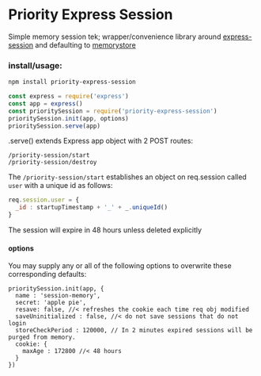 # Priority Express Session

Simple memory session tek; wrapper/convenience library around [express-session] and defaulting to [memorystore]


### install/usage: 

```bash
npm install priority-express-session
```

```js
const express = require('express')
const app = express() 
const prioritySession = require('priority-express-session') 
prioritySession.init(app, options) 
prioritySession.serve(app) 
```
.serve() extends Express app object with 2 POST routes:

```
/priority-session/start 
/priority-session/destroy 
```

The `/priority-session/start` establishes an object on req.session called `user` with a unique id as follows: 

```js
req.session.user = {
  _id : startupTimestamp + '_' + _.uniqueId()
}
```
The session will expire in 48 hours unless deleted explicitly

#### options

You may supply any or all of the following options to overwrite these corresponding defaults:  
```
prioritySession.init(app, {
  name : 'session-memory',
  secret: 'apple pie',
  resave: false, //< refreshes the cookie each time req obj modified
  saveUninitialized : false, //< do not save sessions that do not login
  storeCheckPeriod : 120000, // In 2 minutes expired sessions will be purged from memory.
  cookie: {
    maxAge : 172800 //< 48 hours 
  }
}) 
```

[express-session]:https://github.com/expressjs/session
[memorystore]: https://github.com/roccomuso/memorystore